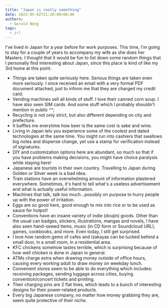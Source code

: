 ```yaml
---
title: "Japan is really something"
date: 2023-05-02T21:20:00+08:00
authors:
  - Gerald Wong
tags:
  - irl
---
```


I've lived in Japan for a year before for work purposes. 
This time, I'm going to stay for a couple of years to accompany my wife as she does her Masters. 
I thought that it would be fun to list down some random things that I personally find interesting about Japan, since this place is kind of like my 3rd home at this point. 

<!--more-->

* Things are taken quite seriously here. Serious things are taken even more seriously. I once received an email with a very formal PDF document attached, just to inform me that they are charged my credit card. 
* Vending machines sell all kinds of stuff. I love their canned corn soup. I have also seen SIM cards. And some stuff which I probably shouldn't mention in public ^^;
* Recycling is not only strict, but also different depending on city and prefecture.
* It baffles me everytime how beer is the same cost is sake and wine.
* Living in Japan lets you experience some of the coolest and dated technologies at the same time. You might run into cashiers that swallows big notes and dispense change, yet use a stamp for verification instead of signatures.  
* DIY and customization options here are abundant, so much so that if you have problems making decisions, you might have choice paralysis while staying here!
* Japanese are tourists in their own country. Travelling to Japan during Golden or Silver week is a bad idea.
* Train stations have an overwhelming amount of information plastered everywhere. Sometimes, it's hard to tell what's a useless advertisement and what is actually useful information. 
* Machines that talk, talk too much...possibly on purpose to hurry people up with the power of irritation.
* Eggs are so good here, good enough to mix into rice or to be used as sauce for hotpot!
* Conventions have an insane variety of indie (doujin) goods. Other than the usual can badges, stickers, illustrations, mangas and novels, I have also seen hand-sewed items, music (in CD form or Soundcloud URL), games, cookbooks, and more. Even today, I still get surprised. 
* I love how random gems of cafes and izakayas can be tucked behind a small door, in a small room, in a residential area.
* KFC chickens somehow tastes terrible, which is surprising because of how well chicken is done in Japan in general. 
* ATMs charge extra when drawing money outside of office hours, causing every working adult to draw money on weekday lunch.
* Convenient stores seem to be able to do everything which includes: receiving packages, sending luggage across cities, buying convention/concert tickets and printing.
* Their charging pins are 2 flat lines, which leads to a bunch of interesting designs for their power-related products. 
* Every big Japanese company, no matter how money grabbing they are, seem quite protective of their niche.




